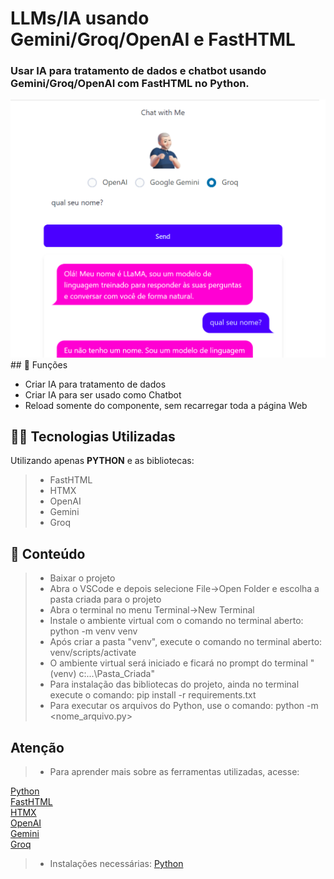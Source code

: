 <h1>LLMs/IA usando Gemini/Groq/OpenAI e FastHTML</h1>

<h3>Usar IA para tratamento de dados e chatbot usando Gemini/Groq/OpenAI com FastHTML no Python.</h3>
<img src="https://github.com/jeffersongonc/TI/blob/main/Python/LLM/chatbot.png"/>
## 🔧 Funções

- Criar IA para tratamento de dados
- Criar IA para ser usado como Chatbot
- Reload somente do componente, sem recarregar toda a página Web

## 👨‍💻 Tecnologias Utilizadas

Utilizando apenas **PYTHON** e as bibliotecas:
> - FastHTML
> - HTMX
> - OpenAI
> - Gemini
> - Groq

## 📜 Conteúdo

> - Baixar o projeto
> - Abra o VSCode e depois selecione File->Open Folder e escolha a pasta criada para o projeto
> - Abra o terminal no menu Terminal->New Terminal
> - Instale o ambiente virtual com o comando no terminal aberto: python -m venv venv
> - Após criar a pasta "venv", execute o comando no terminal aberto: venv/scripts/activate
> - O ambiente virtual será iniciado e ficará no prompt do terminal "(venv) c:\...\Pasta_Criada"
> - Para instalação das bibliotecas do projeto, ainda no terminal execute o comando: pip install -r requirements.txt
> - Para executar os arquivos do Python, use o comando: python -m <nome_arquivo.py>

## Atenção ##

> - Para aprender mais sobre as ferramentas utilizadas, acesse:

<a href = "https://docs.python.org/3/">Python</a></br>
<a href = "https://about.fastht.ml/">FastHTML</a></br>
<a href = "https://htmx.org/">HTMX</a></br>
<a href = "https://platform.openai.com/docs/overview">OpenAI</a></br>
<a href = "https://ai.google.dev/gemini-api/docs?hl=pt-br">Gemini</a></br>
<a href = "https://console.groq.com/docs/quickstart">Groq</a></br>

> - Instalações necessárias:
<a href = "https://www.python.org/downloads/">Python</a>